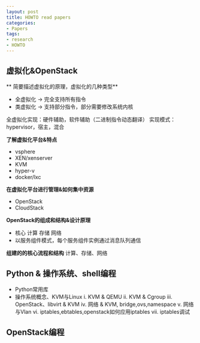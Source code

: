 ```yaml
---                                                                               
layout: post
title: HOWTO read papers
categories:
- Papers
tags:
- research
- HOWTO
---
```


## 虚拟化&OpenStack

** 简要描述虚拟化的原理，虚拟化的几种类型**
+ 全虚拟化 -> 完全支持所有指令
+ 类虚拟化 -> 支持部分指令，部分需要修改系统内核

全虚拟化实现：硬件辅助，软件辅助（二进制指令动态翻译）
实现模式：hypervisor，宿主，混合

**了解虚拟化平台&特点**
+ vsphere
+ XEN/xenserver
+ KVM
+ hyper-v
+ docker/lxc

**在虚拟化平台进行管理&如何集中资源**
+ OpenStack
+ CloudStack

**OpenStack的组成和结构&设计原理**
+ 核心
计算 存储 网络
+ 以服务组件模式，每个服务组件实例通过消息队列通信

**组建的的核心流程和结构**
计算、存储、网络

## Python & 操作系统、shell编程
+ Python常用库
+ 操作系统概念、KVM与Linux
i.   KVM & QEMU
ii.  KVM & Cgroup
iii. OpenStack、libvirt & KVM
iv.  网络 & KVM, bridge,ovs,namespace
v.   网络与Vlan
vi.  iptables,ebtables,openstack如何应用iptables
vii. iptables调试

## OpenStack编程